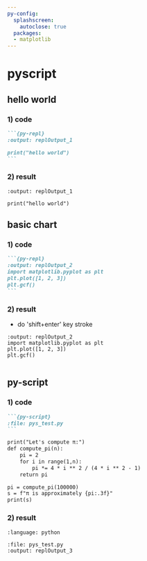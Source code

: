 ```yaml
---
py-config:
  splashscreen:
    autoclose: true
  packages:
  - matplotlib
---
```


# pyscript

## hello world
### 1) code
````md
```{py-repl}
:output: replOutput_1

print("hello world")
```
````

### 2) result

```{py-repl}
:output: replOutput_1

print("hello world")
```

<div id="replOutput_1"></div>

## basic chart
### 1) code

````md
```{py-repl}
:output: replOutput_2
import matplotlib.pyplot as plt
plt.plot([1, 2, 3])
plt.gcf()
```
````

### 2) result
* do 'shift+enter' key stroke
```{py-repl}
:output: replOutput_2
import matplotlib.pyplot as plt
plt.plot([1, 2, 3])
plt.gcf()
```

<div id="replOutput_2"></div>

```{py-terminal}
```

## py-script
### 1) code
````md
```{py-script}
:file: pys_test.py
```

print("Let's compute π:")
def compute_pi(n):
    pi = 2
    for i in range(1,n):
        pi *= 4 * i ** 2 / (4 * i ** 2 - 1)
    return pi

pi = compute_pi(100000)
s = f"π is approximately {pi:.3f}"
print(s)
````

### 2) result

```{literalinclude} pys_test.py
:language: python
```

```{py-script}
:file: pys_test.py
:output: replOutput_3
```

<div id="replOutput_3"></div>

```{py-terminal}
```
